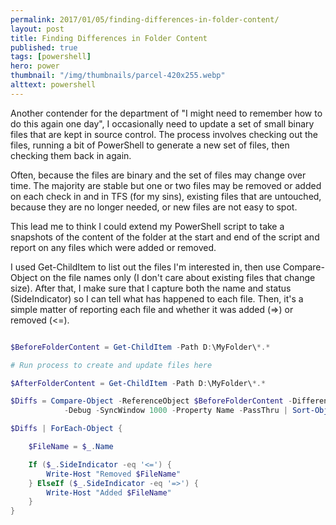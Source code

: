 ```yaml
---
permalink: 2017/01/05/finding-differences-in-folder-content/
layout: post
title: Finding Differences in Folder Content
published: true
tags: [powershell]
hero: power
thumbnail: "/img/thumbnails/parcel-420x255.webp"
alttext: powershell
---
```


Another contender for the department of "I might need to remember how to do this again one day",
I occasionally need to update a set of small binary files that are kept in source control. The process
involves checking out the files, running a bit of PowerShell to generate a new set of files, then
checking them back in again.

Often, because the files are binary and the set of files may change over time. The majority
are stable but one or two files may be removed or added on each check in and in TFS (for my sins),
existing files that are untouched, because they are no longer needed, or new files are not easy to spot.

This lead me to think I could extend my PowerShell script to take a snapshots of the content of the
folder at the start and end of the script and report on any files which were added or removed.

I used Get-ChildItem to list out the files I'm interested in, then use Compare-Object on the file names
only (I don't care about existing files that change size). After that, I make sure that I capture both
the name and status (SideIndicator) so I can tell what has happened to each file. Then, it's a simple
matter of reporting each file and whether it was added (=>) or removed (<=).

```powershell

$BeforeFolderContent = Get-ChildItem -Path D:\MyFolder\*.* 

# Run process to create and update files here 

$AfterFolderContent = Get-ChildItem -Path D:\MyFolder\*.*

$Diffs = Compare-Object -ReferenceObject $BeforeFolderContent -DifferenceObject $AfterFolderContent 
            -Debug -SyncWindow 1000 -Property Name -PassThru | Sort-Object Name | Select-Object Name, SideIndicator

$Diffs | ForEach-Object {

    $FileName = $_.Name

    If ($_.SideIndicator -eq '<=') {
        Write-Host "Removed $FileName"
    } ElseIf ($_.SideIndicator -eq '=>') {
        Write-Host "Added $FileName"
    }
}
```
